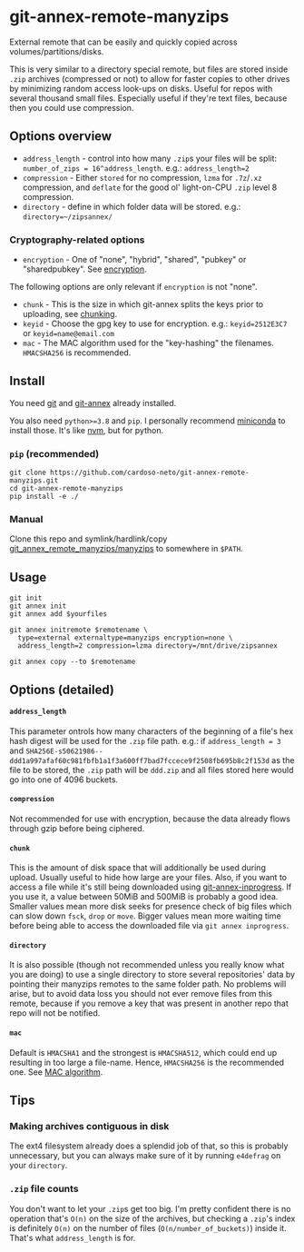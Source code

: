 # git-annex-remote-manyzips
External remote that can be easily and quickly copied across volumes/partitions/disks.

This is very similar to a directory special remote, but files are stored inside `.zip` archives (compressed or not) to allow for faster copies to other drives by minimizing random access look-ups on disks.
Useful for repos with several thousand small files.
Especially useful if they're text files, because then you could use compression.

## Options overview

- `address_length` - control into how many `.zip`s your files will be split: `number_of_zips = 16^address_length`. e.g.: `address_length=2`
- `compression` - Either `stored` for no compression, `lzma` for `.7z`/`.xz` compression, and `deflate` for the good ol' light-on-CPU `.zip` level 8 compression.
- `directory` - define in which folder data will be stored. e.g.: `directory=~/zipsannex/`

### Cryptography-related options

- `encryption` - One of "none", "hybrid", "shared", "pubkey" or "sharedpubkey".
See [encryption](https://git-annex.branchable.com/encryption/).

The following options are only relevant if `encryption` is not "none".

- `chunk` - This is the size in which git-annex splits the keys prior to uploading, see [chunking](https://git-annex.branchable.com/chunking).
- `keyid` - Choose the gpg key to use for encryption. e.g.: `keyid=2512E3C7` or `keyid=name@email.com`
- `mac` - The MAC algorithm used for the "key-hashing" the filenames. `HMACSHA256` is recommended.

## Install

You need [git](https://git-scm.com/book/en/v2/Getting-Started-Installing-Git) and [git-annex](https://git-annex.branchable.com/install/) already installed.

You also need `python>=3.8` and `pip`.
I personally recommend [miniconda](https://conda.io/miniconda.html) to install those.
It's like [nvm](https://github.com/nvm-sh/nvm), but for python.

### `pip` (recommended)

```
git clone https://github.com/cardoso-neto/git-annex-remote-manyzips.git
cd git-annex-remote-manyzips
pip install -e ./
```

### Manual

Clone this repo and symlink/hardlink/copy [git_annex_remote_manyzips/manyzips](git_annex_remote_manyzips/manyzips) to somewhere in `$PATH`.

## Usage

```
git init
git annex init
git annex add $yourfiles

git annex initremote $remotename \
  type=external externaltype=manyzips encryption=none \
  address_length=2 compression=lzma directory=/mnt/drive/zipsannex

git annex copy --to $remotename
``` 

## Options (detailed)

#### `address_length`

This parameter ontrols how many characters of the beginning of a file's hex hash digest will be used for the `.zip` file path.
e.g.: if `address_length = 3` and `SHA256E-s50621986--ddd1a997afaf60c981fbfb1a1f3a600ff7bad7fccece9f2508fb695b8c2f153d` as the file to be stored, the `.zip` path will be `ddd.zip` and all files stored here would go into one of 4096 buckets.

#### `compression`

Not recommended for use with encryption, because the data already flows through gzip before being ciphered.

#### `chunk`

This is the amount of disk space that will additionally be used during upload.
Usually useful to hide how large are your files.
Also, if you want to access a file while it's still being downloaded using [git-annex-inprogress](https://git-annex.branchable.com/git-annex-inprogress/).
If you use it, a value between 50MiB and 500MiB is probably a good idea.
Smaller values mean more disk seeks for presence check of big files which can slow down `fsck`, `drop` or `move`.
Bigger values mean more waiting time before being able to access the downloaded file via `git annex inprogress`.

#### `directory`

It is also possible (though not recommended unless you really know what you are doing) to use a single directory to store several repositories' data by pointing their manyzips remotes to the same folder path.
No problems will arise, but to avoid data loss you should not ever remove files from this remote, because if you remove a key that was present in another repo that repo will not be notified.

#### `mac`

Default is `HMACSHA1` and the strongest is `HMACSHA512`, which could end up resulting in too large a file-name.
Hence, `HMACSHA256` is the recommended one.
See [MAC algorithm](https://git-annex.branchable.com/encryption/#index5h2).

## Tips

### Making archives contiguous in disk

The ext4 filesystem already does a splendid job of that, so this is probably unnecessary, but you can always make sure of it by running `e4defrag` on your `directory`.

### `.zip` file counts

You don't want to let your `.zip`s get too big.
I'm pretty confident there is no operation that's `O(n)` on the size of the archives, but checking a `.zip`'s index is definitely `O(n)` on the number of files (`O(n/number_of_buckets)`) inside it.
That's what `address_length` is for.
